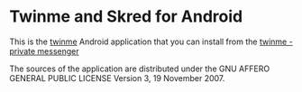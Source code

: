 # Twinme and Skred for Android

This is the [twinme](https://www.twin.me) Android application that you can install from the 
[twinme - private messenger](https://play.google.com/store/apps/details?id=org.twinlife.device.android.twinme&amp;hl=en)

The sources of the application are distributed under the GNU AFFERO GENERAL PUBLIC LICENSE Version 3, 19 November 2007.
